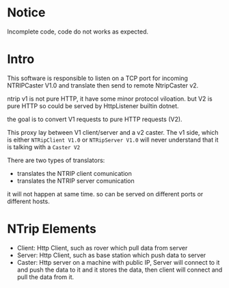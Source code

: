 Notice
==

Incomplete code, code do not works as expected.


﻿Intro
==
This software is responsible to listen on a TCP port for incoming NTRIPCaster V1.0 and translate then send to remote NtripCaster v2.

ntrip v1 is not pure HTTP, it have some minor protocol viloation. but V2 is pure HTTP so could be served by HttpListener builtin dotnet. 

the goal is to convert V1 requests to pure HTTP requests (V2).


This proxy lay between V1 client/server and a v2 caster. The v1 side, which is either `NTRipClient V1.0` or `NTRipServer V1.0` will never understand that it is talking with a `Caster V2`


There are two types of translators:

- translates the NTRIP client comunication
- translates the NTRIP server comunication

it will not happen at same time. so can be served on different ports or different hosts.

# NTrip Elements

- Client: Http Client, such as rover which pull data from server
- Server: Http Client, such as base station which push data to server
- Caster: Http server on a machine with public IP, Server will connect to it and push the data to it and it stores the data, then client will connect and pull the data from it.
